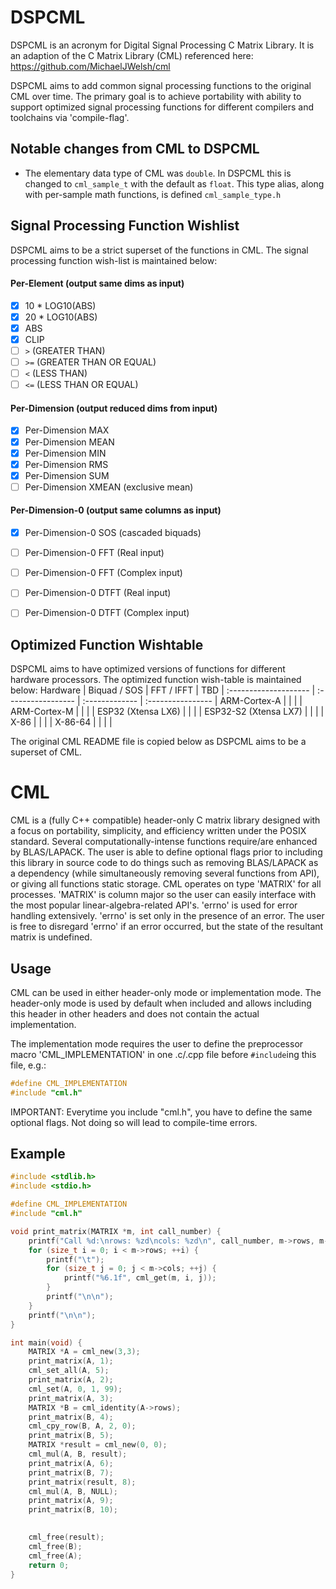 # DSPCML
DSPCML is an acronym for Digital Signal Processing C Matrix Library. It is an adaption of the C Matrix Library (CML) referenced here: https://github.com/MichaelJWelsh/cml

DSPCML aims to add common signal processing functions to the original CML over time. The primary goal is to achieve portability with ability to support optimized signal processing functions for different compilers and toolchains via 'compile-flag'. 

## Notable changes from CML to DSPCML
* The elementary data type of CML was `double`. In DSPCML this is changed to `cml_sample_t` with the default as `float`. This type alias, along with per-sample math functions, is defined `cml_sample_type.h`

## Signal Processing Function Wishlist
DSPCML aims to be a strict superset of the functions in CML.
The signal processing function wish-list is maintained below:
#### Per-Element (output same dims as input)
- [x] 10 * LOG10(ABS)
- [x] 20 * LOG10(ABS)
- [x] ABS
- [x] CLIP
- [ ] `>`  (GREATER THAN)
- [ ] `>=` (GREATER THAN OR EQUAL)
- [ ] `<`  (LESS THAN)
- [ ] `<=` (LESS THAN OR EQUAL)

#### Per-Dimension (output reduced dims from input)
- [x] Per-Dimension MAX
- [x] Per-Dimension MEAN
- [x] Per-Dimension MIN
- [x] Per-Dimension RMS
- [x] Per-Dimension SUM
- [ ] Per-Dimension XMEAN (exclusive mean)

#### Per-Dimension-0 (output same columns as input)
- [x] Per-Dimension-0 SOS (cascaded biquads)
- [ ] Per-Dimension-0 FFT (Real input)
- [ ] Per-Dimension-0 FFT (Complex input)
- [ ] Per-Dimension-0 DTFT (Real input)
- [ ] Per-Dimension-0 DTFT (Complex input)


## Optimized Function Wishtable
DSPCML aims to have optimized versions of functions for different hardware processors.
The optimized function wish-table is maintained below:
Hardware              | Biquad / SOS       | FFT / IFFT     | TBD               |
:-------------------- | :----------------- | :------------- | :---------------- |
ARM-Cortex-A          |                    |                |                   |
ARM-Cortex-M          |                    |                |                   |
ESP32 (Xtensa LX6)    |                    |                |                   |
ESP32-S2 (Xtensa LX7) |                    |                |                   |
X-86                  |                    |                |                   |
X-86-64               |                    |                |                   |


The original CML README file is copied below as DSPCML aims to be a superset of CML.

# CML
CML is a (fully C++ compatible) header-only C matrix library designed with a focus on portability, simplicity, and efficiency written under the POSIX standard. Several computationally-intense functions require/are enhanced by BLAS/LAPACK. The user is able to define optional flags prior to including this library in source code to do things such as removing BLAS/LAPACK as a dependency (while simultaneously removing several functions from API), or giving all functions static storage. CML operates on type 'MATRIX' for all processes. 'MATRIX' is column major so the user can easily interface with the most popular linear-algebra-related API's. 'errno' is used for error handling extensively. 'errno' is set only in the presence of an error. The user is free to disregard 'errno' if an error occurred, but the state of the resultant matrix is undefined. 


## Usage
CML can be used in either header-only mode or implementation mode. The header-only mode is used by default when included and allows including this header in other headers and does not contain the actual implementation. 

The implementation mode requires the user to define the preprocessor macro 'CML_IMPLEMENTATION' in one .c/.cpp file before ```#include```ing this file, e.g.:
 ```C		
#define CML_IMPLEMENTATION
#include "cml.h"
```
IMPORTANT: Everytime you include "cml.h", you have to define the same optional flags. Not doing so will lead to compile-time errors.


## Example
```C
#include <stdlib.h>
#include <stdio.h>

#define CML_IMPLEMENTATION
#include "cml.h"

void print_matrix(MATRIX *m, int call_number) {
	printf("Call %d:\nrows: %zd\ncols: %zd\n", call_number, m->rows, m->cols);
	for (size_t i = 0; i < m->rows; ++i) {
		printf("\t");
		for (size_t j = 0; j < m->cols; ++j) {
			printf("%6.1f", cml_get(m, i, j));
		}
		printf("\n\n");
	}
	printf("\n\n");
}

int main(void) {
	MATRIX *A = cml_new(3,3);
	print_matrix(A, 1);
	cml_set_all(A, 5);
	print_matrix(A, 2);
	cml_set(A, 0, 1, 99);
	print_matrix(A, 3);
	MATRIX *B = cml_identity(A->rows);
	print_matrix(B, 4);
	cml_cpy_row(B, A, 2, 0);
	print_matrix(B, 5);
	MATRIX *result = cml_new(0, 0);
	cml_mul(A, B, result);
	print_matrix(A, 6);
	print_matrix(B, 7);
	print_matrix(result, 8);
	cml_mul(A, B, NULL);
	print_matrix(A, 9);
	print_matrix(B, 10);
	

	cml_free(result);
	cml_free(B);
	cml_free(A);
	return 0;
}
```
